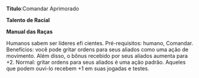 **Titulo**:Comandar Aprimorado

**Talento de Racial**

**Manual das Raças**

 Humanos sabem ser líderes efi cientes. Pré-requisitos: humano, Comandar. Benefícios: você pode gritar ordens para seus aliados como uma ação de movimento. Além disso, o bônus recebido por seus aliados aumenta para +2. Normal: gritar ordens para seus aliados é uma ação padrão. Aqueles que podem ouvi-lo recebem +1 em suas jogadas e testes.